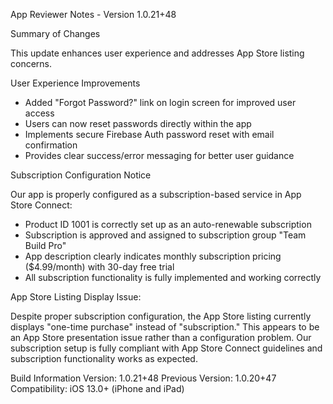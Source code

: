 App Reviewer Notes - Version 1.0.21+48

Summary of Changes

This update enhances user experience and addresses App Store listing concerns.

User Experience Improvements

- Added "Forgot Password?" link on login screen for improved user access
- Users can now reset passwords directly within the app
- Implements secure Firebase Auth password reset with email confirmation
- Provides clear success/error messaging for better user guidance

Subscription Configuration Notice

Our app is properly configured as a subscription-based service in App Store Connect:

- Product ID 1001 is correctly set up as an auto-renewable subscription
- Subscription is approved and assigned to subscription group "Team Build Pro"
- App description clearly indicates monthly subscription pricing ($4.99/month) with 30-day free trial
- All subscription functionality is fully implemented and working correctly

App Store Listing Display Issue:

Despite proper subscription configuration, the App Store listing currently displays "one-time purchase" instead of "subscription." This appears to be an App Store presentation issue rather than a configuration problem. Our subscription setup is fully compliant with App Store Connect guidelines and subscription functionality works as expected.

Build Information
Version: 1.0.21+48
Previous Version: 1.0.20+47
Compatibility: iOS 13.0+ (iPhone and iPad)